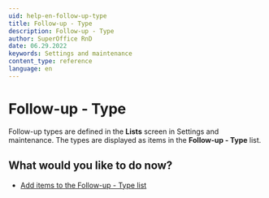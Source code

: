 ```yaml
---
uid: help-en-follow-up-type
title: Follow-up - Type
description: Follow-up - Type
author: SuperOffice RnD
date: 06.29.2022
keywords: Settings and maintenance
content_type: reference
language: en
---
```


# Follow-up - Type

Follow-up types are defined in the **Lists** screen in Settings and maintenance. The types are displayed as items in the **Follow-up - Type** list.

## What would you like to do now?

* [Add items to the Follow-up - Type list][1]

<!-- Referenced links -->
[1]: adding-items-to-follow-up-type-list.md

<!-- Referenced images -->
